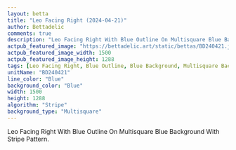 ```yaml
---
layout: betta
title: "Leo Facing Right (2024-04-21)"
author: Bettadelic
comments: true
description: "Leo Facing Right With Blue Outline On Multisquare Blue Background With Stripe Pattern."
actpub_featured_image: "https://bettadelic.art/static/bettas/BD240421.jpg"
actpub_featured_image_width: 1500
actpub_featured_image_height: 1288
tags: [Leo Facing Right, Blue Outline, Blue Background, Multisquare Background Pattern, Stripe Pattern, April 2024]
unitName: "BD240421"
line_color: "Blue"
background_color: "Blue"
width: 1500
height: 1288
algorithm: "Stripe"
background_type: "Multisquare"
---
```


Leo Facing Right With Blue Outline On Multisquare Blue Background With Stripe Pattern.
